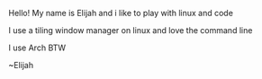 Hello! My name is Elijah and i like to play with linux and code

I use a tiling window manager on linux and love the command line 

I use Arch BTW 

~Elijah
